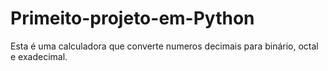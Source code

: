 # Primeito-projeto-em-Python
Esta é uma calculadora que converte numeros decimais para binário, octal e exadecimal.
